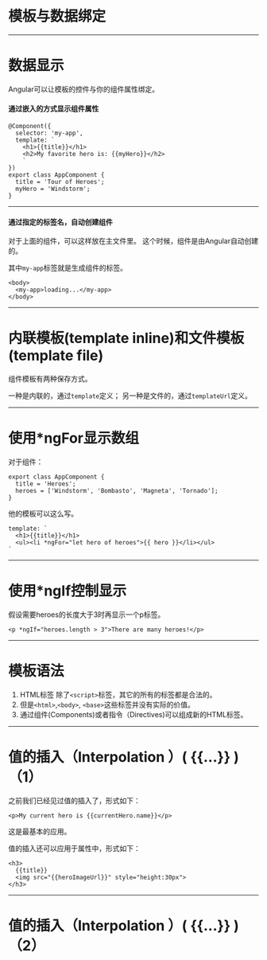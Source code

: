 <!-- 

$theme: gaia
template: gaia

-->
模板与数据绑定
===
---

数据显示
===

Angular可以让模板的控件与你的组件属性绑定。

#### 通过嵌入的方式显示组件属性
```
@Component({
  selector: 'my-app',
  template: `
    <h1>{{title}}</h1>
    <h2>My favorite hero is: {{myHero}}</h2>
    `
})
export class AppComponent {
  title = 'Tour of Heroes';
  myHero = 'Windstorm';
}
```
---

#### 通过指定的标签名，自动创建组件
对于上面的组件，可以这样放在主文件里。
这个时候，组件是由Angular自动创建的。

其中`my-app`标签就是生成组件的标签。

```
<body>
  <my-app>loading...</my-app>
</body>
```
---

内联模板(template inline)和文件模板(template file)
===
组件模板有两种保存方式。

一种是内联的，通过`template`定义；
另一种是文件的，通过`templateUrl`定义。

---
使用\*ngFor显示数组
===
对于组件：
```
export class AppComponent {
  title = 'Heroes';
  heroes = ['Windstorm', 'Bombasto', 'Magneta', 'Tornado'];
}
```
他的模板可以这么写。
```
template: `
  <h1>{{title}}</h1>
  <ul><li *ngFor="let hero of heroes">{{ hero }}</li></ul>
`
```
---
使用\*ngIf控制显示
===

假设需要heroes的长度大于3时再显示一个p标签。

```
<p *ngIf="heroes.length > 3">There are many heroes!</p>
```
---
模板语法
===
1. HTML标签
除了`<script>`标签，其它的所有的标签都是合法的。
2. 但是`<html>`,`<body>`, `<base>`这些标签并没有实际的价值。
3. 通过组件(Components)或者指令（Directives)可以组成新的HTML标签。

---
值的插入（Interpolation ）( {{...}} )（1）
===
之前我们已经见过值的插入了，形式如下：
```
<p>My current hero is {{currentHero.name}}</p>
```
这是最基本的应用。

值的插入还可以应用于属性中，形式如下：

```
<h3>
  {{title}}
  <img src="{{heroImageUrl}}" style="height:30px">
</h3>
```
---
值的插入（Interpolation ）( {{...}} )（2）
===


















